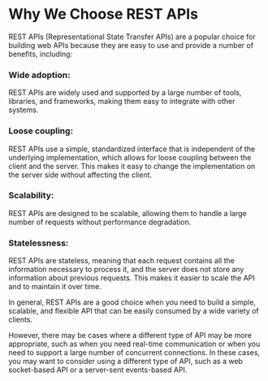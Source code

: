 # Why We Choose REST APIs


REST APIs (Representational State Transfer APIs) are a popular choice for building web APIs because they are easy to use and provide a number of benefits, including:

### Wide adoption:
REST APIs are widely used and supported by a large number of tools, libraries, and frameworks, making them easy to integrate with other systems.

### Loose coupling:
REST APIs use a simple, standardized interface that is independent of the underlying implementation, which allows for loose coupling between the client and the server. This makes it easy to change the implementation on the server side without affecting the client.

### Scalability:
REST APIs are designed to be scalable, allowing them to handle a large number of requests without performance degradation.

### Statelessness:
REST APIs are stateless, meaning that each request contains all the information necessary to process it, and the server does not store any information about previous requests. This makes it easier to scale the API and to maintain it over time.

In general, REST APIs are a good choice when you need to build a simple, scalable, and flexible API that can be easily consumed by a wide variety of clients.

However, there may be cases where a different type of API may be more appropriate, such as when you need real-time communication or when you need to support a large number of concurrent connections. In these cases, you may want to consider using a different type of API, such as a web socket-based API or a server-sent events-based API.